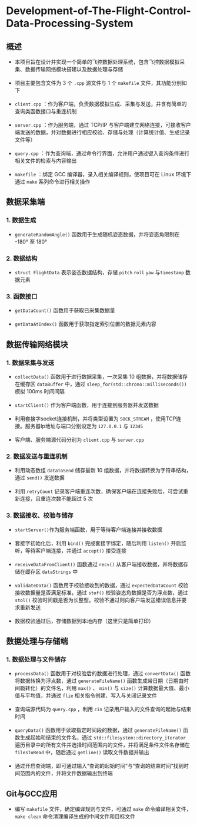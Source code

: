 # Development-of-The-Flight-Control-Data-Processing-System
## 概述
- 本项目旨在设计并实现一个简单的飞控数据处理系统，包含飞控数据模拟采集、数据传输网络模块搭建以及数据处理与存储<br><br>
- 项目主要包含文件为 3 个 `.cpp` 源文件与 1 个 `makefile` 文件，其功能分别如下<br><br>
-  `client.cpp` ：作为客户端，负责数据模拟生成、采集与发送，并含有简单的查询类函数接口与重连机制<br><br>
-  `server.cpp` ：作为服务端，通过 TCP/IP 与客户端建立网络连接，可接收客户端发送的数据，并对数据进行相应校验、存储与处理（计算统计值、生成记录文件等）<br><br>
-  `query.cpp` ：作为查询端，通过命令行界面，允许用户通过键入查询条件进行相关文件的检索与内容输出 <br><br>
-  `makefile` ：绑定 GCC 编译器，录入相关编译规则，使项目可在 Linux 环境下通过 `make` 系列命令进行相关操作
## 数据采集端
### 1. 数据生成  
- `generateRandomAngle()` 函数用于生成随机姿态数据，并将姿态角限制在 -180° 至 180°
### 2. 数据结构
- `struct FlightData` 表示姿态数据结构，存储 `pitch` `roll` `yaw` 与`timestamp` 数据元素
### 3. 函数接口
- `getDataCount()` 函数用于获取已采集数据量 <br><br>
- `getDataAtIndex()` 函数用于获取指定索引位置的数据元素内容
## 数据传输网络模块
### 1. 数据采集与发送
- `collectData()` 函数用于进行数据采集，一次采集 10 组数据，并将数据储存在缓存区 `dataBuffer` 中，通过 `sleep_for(std::chrono::milliseconds())` 模拟 100ms 时间间隔 <br><br>
- `startClient()` 作为客户端函数，用于连接到服务器并发送数据 <br><br>
- 利用套接字socket连接机制，并将类型设置为 `SOCK_STREAM` ，使用TCP连接。服务器Ip地址与端口分别设定为 `127.0.0.1` 与 `12345` <br><br>
- 客户端、服务端源代码分别为 `client.cpp` 与 `server.cpp`
### 2. 数据发送与重连机制
- 利用动态数组 `dataToSend` 储存最新 10 组数据，并将数据转换为字符串结构，通过 `send()` 发送数据 <br><br>
- 利用 `retryCount` 记录客户端重连次数，确保客户端在连接失败后，可尝试重新连接，且重连次数不能超过 5 次
### 3. 数据接收、校验与储存
- `startServer()`作为服务端函数，用于等待客户端连接并接收数据 <br><br>
- 套接字初始化后，利用 `bind()` 完成套接字绑定，随后利用 `listen()` 开启监听，等待客户端连接，并通过 `accept()` 接受连接 <br><br>
- `receiveDataFromClient()` 函数通过 `recv()` 从客户端接收数据，并将数据存储在缓存区 `dataStrings` 中 <br><br>
- `validateData()` 函数用于校验接收到的数据，通过 `expectedDataCount` 校验接收数据量是否满足标准，通过 `stof()` 校验姿态角数据是否为浮点数，通过 `stol()` 校验时间戳是否为长整型。校验不通过则向客户端发送错误信息并要求重新发送 <br><br>
- 数据校验通过后，存储数据到本地内存（这里只是简单打印）
## 数据处理与存储端
### 1. 数据处理与文件储存
- `processData()` 函数用于对校验后的数据进行处理，通过 `convertData()` 函数将数据转换为浮点数，通过 `generateFileName()` 函数生成带日期（日期由时间戳转化）的文件名，利用 `max()` 、 `min()` 与 `size()` 计算数据最大值、最小值与平均值，并通过 `flie` 相关指令创建、写入与关闭记录文件 <br><br>
- 查询端源代码为 `query.cpp` ，利用 `cin` 记录用户输入的文件查询的起始与结束时间 <br><br>
- `queryData()` 函数用于读取指定时间段的数据，通过 `generateFileName()` 函数生成起始和结束的文件名，通过 `std::filesystem::directory_iterator` 遍历目录中的所有文件并选择时间范围内的文件，并将满足条件文件名存储在 `filesToRead` 中，随后通过 `getline()` 读取文件数据并输出<br><br>
- 通过开启查询端，即可通过输入“查询的起始时间”与“查询的结束时间”找到时间范围内的文件，并将文件数据输出到终端
## Git与GCC应用
- 编写 `makefile` 文件，确定编译规则与文件，可通过 `make` 命令编译相关文件，`make clean` 命令清理编译生成的中间文件和目标文件



  

